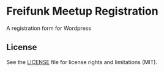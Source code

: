 # Freifunk Meetup Registration

A registration form for Wordpress

## License

See the [LICENSE](LICENSE.md) file for license rights and limitations (MIT).
